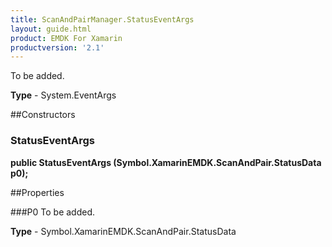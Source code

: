 ```yaml
---
title: ScanAndPairManager.StatusEventArgs
layout: guide.html 
product: EMDK For Xamarin 
productversion: '2.1' 
---
```

To be added.

**Type** - System.EventArgs

##Constructors
### StatusEventArgs 
**public StatusEventArgs (Symbol.XamarinEMDK.ScanAndPair.StatusData p0);**

##Properties

###P0
To be added.

**Type** - Symbol.XamarinEMDK.ScanAndPair.StatusData



